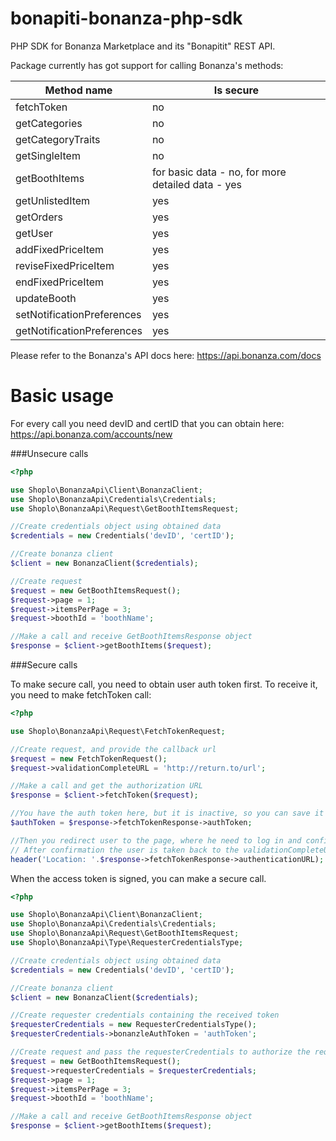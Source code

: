 # bonapiti-bonanza-php-sdk
PHP SDK for Bonanza Marketplace and its "Bonapitit" REST API.

Package currently has got support for calling Bonanza's methods:

| Method name  | Is secure |
| ------------- | ------------- |
| fetchToken  | no  |
| getCategories  | no |
| getCategoryTraits  | no |
| getSingleItem  | no |
| getBoothItems  | for basic data - no, for more detailed data - yes|
| getUnlistedItem  | yes |
| getOrders  | yes |
| getUser  | yes |
| addFixedPriceItem  | yes |
| reviseFixedPriceItem  | yes |
| endFixedPriceItem  | yes |
| updateBooth  | yes |
| setNotificationPreferences  | yes |
| getNotificationPreferences  | yes |

Please refer to the Bonanza's API docs here: https://api.bonanza.com/docs

# Basic usage

For every call you need devID and certID that you can obtain here: https://api.bonanza.com/accounts/new

###Unsecure calls

```php
<?php

use Shoplo\BonanzaApi\Client\BonanzaClient;
use Shoplo\BonanzaApi\Credentials\Credentials;
use Shoplo\BonanzaApi\Request\GetBoothItemsRequest;

//Create credentials object using obtained data
$credentials = new Credentials('devID', 'certID');

//Create bonanza client
$client = new BonanzaClient($credentials);

//Create request
$request = new GetBoothItemsRequest();
$request->page = 1;
$request->itemsPerPage = 3;
$request->boothId = 'boothName';

//Make a call and receive GetBoothItemsResponse object
$response = $client->getBoothItems($request);
```

###Secure calls

To make secure call, you need to obtain user auth token first.
To receive it, you need to make fetchToken call:

```php
<?php

use Shoplo\BonanzaApi\Request\FetchTokenRequest;

//Create request, and provide the callback url
$request = new FetchTokenRequest();
$request->validationCompleteURL = 'http://return.to/url';

//Make a call and get the authorization URL
$response = $client->fetchToken($request);

//You have the auth token here, but it is inactive, so you can save it for example in the session
$authToken = $response->fetchTokenResponse->authToken;

//Then you redirect user to the page, where he need to log in and confirm the token.
// After confirmation the user is taken back to the validationCompleteURL.
header('Location: '.$response->fetchTokenResponse->authenticationURL);
```

When the access token is signed, you can make a secure call.

```php
<?php

use Shoplo\BonanzaApi\Client\BonanzaClient;
use Shoplo\BonanzaApi\Credentials\Credentials;
use Shoplo\BonanzaApi\Request\GetBoothItemsRequest;
use Shoplo\BonanzaApi\Type\RequesterCredentialsType;

//Create credentials object using obtained data
$credentials = new Credentials('devID', 'certID');

//Create bonanza client
$client = new BonanzaClient($credentials);

//Create requester credentials containing the received token
$requesterCredentials = new RequesterCredentialsType();
$requesterCredentials->bonanzleAuthToken = 'authToken';

//Create request and pass the requesterCredentials to authorize the request
$request = new GetBoothItemsRequest();
$request->requesterCredentials = $requesterCredentials;
$request->page = 1;
$request->itemsPerPage = 3;
$request->boothId = 'boothName';

//Make a call and receive GetBoothItemsResponse object
$response = $client->getBoothItems($request);
```